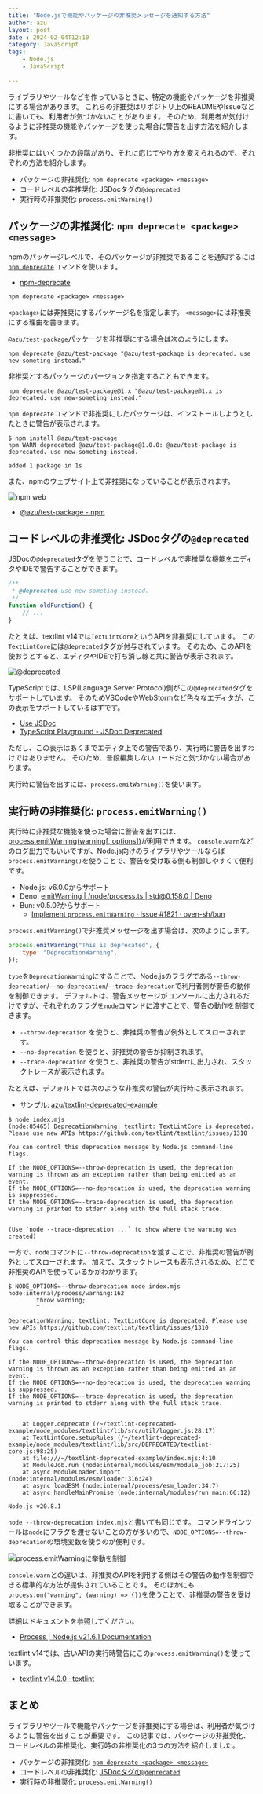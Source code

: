 ```yaml
---
title: "Node.jsで機能やパッケージの非推奨メッセージを通知する方法"
author: azu
layout: post
date : 2024-02-04T12:10
category: JavaScript
tags:
    - Node.js
    - JavaScript

---
```


ライブラリやツールなどを作っているときに、特定の機能やパッケージを非推奨にする場合があります。
これらの非推奨はリポジトリ上のREADMEやIssueなどに書いても、利用者が気づかないことがあります。
そのため、利用者が気付けるように非推奨の機能やパッケージを使った場合に警告を出す方法を紹介します。

非推奨にはいくつかの段階があり、それに応じてやり方を変えられるので、それぞれの方法を紹介します。

- パッケージの非推奨化: `npm deprecate <package> <message>`
- コードレベルの非推奨化: JSDocタグの`@deprecated` 
- 実行時の非推奨化: `process.emitWarning()`

## パッケージの非推奨化: `npm deprecate <package> <message>`

npmのパッケージレベルで、そのパッケージが非推奨であることを通知するには[`npm deprecate`](https://docs.npmjs.com/cli/v8/commands/npm-deprecate)コマンドを使います。

- [npm-deprecate](https://docs.npmjs.com/cli/v8/commands/npm-deprecate)

```shell
npm deprecate <package> <message>
```

`<package>`には非推奨にするパッケージ名を指定します。
`<message>`には非推奨にする理由を書きます。

`@azu/test-package`パッケージを非推奨にする場合は次のようにします。

```shell
npm deprecate @azu/test-package "@azu/test-package is deprecated. use new-someting instead." 
```

非推奨とするパッケージのバージョンを指定することもできます。

```shell
npm deprecate @azu/test-package@1.x "@azu/test-package@1.x is deprecated. use new-someting instead." 
```

`npm deprecate`コマンドで非推奨にしたパッケージは、インストールしようとしたときに警告が表示されます。

```shell
$ npm install @azu/test-package
npm WARN deprecated @azu/test-package@1.0.0: @azu/test-package is deprecated. use new-someting instead.

added 1 package in 1s
```

また、npmのウェブサイト上で非推奨になっていることが表示されます。

![npm web](https://efcl.info/wp-content/uploads/2024/02/04-1707021499.png)

- [@azu/test-package - npm](https://www.npmjs.com/package/@azu/test-package)

## コードレベルの非推奨化: JSDocタグの`@deprecated`

JSDocの`@deprecated`タグを使うことで、コードレベルで非推奨な機能をエディタやIDEで警告することができます。

```js
/**
 * @deprecated use new-someting instead.
 */
function oldFunction() {
    // ...
}
```

たとえば、textlint v14では`TextLintCore`というAPIを非推奨にしています。
この`TextLintCore`には`@deprecated`タグが付与されています。
そのため、このAPIを使おうとすると、エディタやIDEで打ち消し線と共に警告が表示されます。

![@deprecated](https://efcl.info/wp-content/uploads/2024/02/04-1707021698.png)

TypeScriptでは、LSP(Language Server Protocol)側がこの`@deprecated`タグをサポートしています。
そのためVSCodeやWebStormなど色々なエディタが、この表示をサポートしているはずです。

- [Use JSDoc](https://jsdoc.app/tags-deprecated)
- [TypeScript Playground - JSDoc Deprecated](https://www.typescriptlang.org/play?#code/PTAEBYDoAZHMGR7BkIAMApAygEQPYGNB2DIfoZAGhlkCEGQaIYABAEwFMAHAJxuwEMAXGqwGQZBo9UHaGQJ0MgMYZABwyBrBgBQIUIF-4wAVKgVQZAMQyA-BkDqDIH0GQEAMgKblAf86AKdTRZsgJIZA-vKAKVzWAzBkAiDGUAWDIGUGQLEMpJYAcGKWECWDM9hAIIZqeiZWDioLS1hAWQYVQE0GLQkJAEsAOw4GADMWbBpQAEFsbEwAVwyASTSszFAAbwlQUDSWAFsaAC5QAGc2BnSAcwBuRtABmjTaBi7e-rTh5KbgACpl0BDGZnZOUEBjuUB4hkAohjFxyZoGQFWGQGKGQB+GQGuGQEmGKNtAeQZAAwYFO1Bl4FHumgAHl0AEStFgAGxowNAAB9QMCsjQwZDgSMAL7JWjYcEsJigEppXqgUr-BhVGpdIolcpscmYEYk850yD-AEjHygAAqAE86DRUNh+nQ2EhAHrpgArjQAWmrhAOsMgFuGQCLDEIrmJAEUMgHqGQDdDAJNI4YogOYAzxUAYC6mQBG1oBAhjIzkc8BIhxUgG0GQDJDFxEIAzaMAUiqmQBfimoEklpAA3bolWiAKwZfLhABUMgHGGK74DyedIccHglL-Qk0QAhDKrAGUMgAmGQCXDIAShkAzwwG6SAZoYbg9AKGKsEQtE24U4RFwgFGDQCMGqZABYRgC5Pf2JCRAA)

ただし、この表示はあくまでエディタ上での警告であり、実行時に警告を出すわけではありません。
そのため、普段編集しないコードだと気づかない場合があります。

実行時に警告を出すには、`process.emitWarning()`を使います。

## 実行時の非推奨化: `process.emitWarning()`

実行時に非推奨な機能を使った場合に警告を出すには、[process.emitWarning(warning[, options])](https://nodejs.org/api/process.html#processemitwarningwarning-options)が利用できます。
`console.warn`などのログ出力でもいいですが、Node.js向けのライブラリやツールならば`process.emitWarning()`を使うことで、警告を受け取る側も制御しやすくて便利です。

- Node.js: v6.0.0からサポート
- Deno: [emitWarning | /node/process.ts | std@0.158.0 | Deno](https://deno.land/std@0.158.0/node/process.ts?doc=&s=emitWarning)
- Bun: v0.5.0?からサポート
    - [Implement `process.emitWarning` · Issue #1821 · oven-sh/bun](https://github.com/oven-sh/bun/issues/1821)

`process.emitWarning()`で非推奨メッセージを出す場合は、次のようにします。

```js
process.emitWarning("This is deprecated", {
    type: "DeprecationWarning",
});
```

`type`を`DeprecationWarning`にすることで、Node.jsのフラグである`--throw-deprecation`/`--no-deprecation`/`--trace-deprecation`で利用者側が警告の動作を制御できます。
デフォルトは、警告メッセージがコンソールに出力されるだけですが、それぞれのフラグを`node`コマンドに渡すことで、警告の動作を制御できます。

- `--throw-deprecation` を使うと、非推奨の警告が例外としてスローされます。
- `--no-deprecation` を使うと、非推奨の警告が抑制されます。
- `--trace-deprecation` を使うと、非推奨の警告がstderrに出力され、スタックトレースが表示されます。

たとえば、デフォルトでは次のような非推奨の警告が実行時に表示されます。

- サンプル: [azu/textlint-deprecated-example](https://github.com/azu/textlint-deprecated-example)

```shell
$ node index.mjs
(node:85465) DeprecationWarning: textlint: TextLintCore is deprecated. Please use new APIs https://github.com/textlint/textlint/issues/1310

You can control this deprecation message by Node.js command-line flags.

If the NODE_OPTIONS=--throw-deprecation is used, the deprecation warning is thrown as an exception rather than being emitted as an event.
If the NODE_OPTIONS=--no-deprecation is used, the deprecation warning is suppressed.
If the NODE_OPTIONS=--trace-deprecation is used, the deprecation warning is printed to stderr along with the full stack trace.


(Use `node --trace-deprecation ...` to show where the warning was created)
```

一方で、`node`コマンドに`--throw-deprecation`を渡すことで、非推奨の警告が例外としてスローされます。
加えて、スタックトレースも表示されるため、どこで非推奨のAPIを使っているかがわかります。


```shell
$ NODE_OPTIONS=--throw-deprecation node index.mjs
node:internal/process/warning:162
        throw warning;
        ^

DeprecationWarning: textlint: TextLintCore is deprecated. Please use new APIs https://github.com/textlint/textlint/issues/1310

You can control this deprecation message by Node.js command-line flags.

If the NODE_OPTIONS=--throw-deprecation is used, the deprecation warning is thrown as an exception rather than being emitted as an event.
If the NODE_OPTIONS=--no-deprecation is used, the deprecation warning is suppressed.
If the NODE_OPTIONS=--trace-deprecation is used, the deprecation warning is printed to stderr along with the full stack trace.


    at Logger.deprecate (/~/textlint-deprecated-example/node_modules/textlint/lib/src/util/logger.js:28:17)
    at TextLintCore.setupRules (/~/textlint-deprecated-example/node_modules/textlint/lib/src/DEPRECATED/textlint-core.js:98:25)
    at file:///~/textlint-deprecated-example/index.mjs:4:10
    at ModuleJob.run (node:internal/modules/esm/module_job:217:25)
    at async ModuleLoader.import (node:internal/modules/esm/loader:316:24)
    at async loadESM (node:internal/process/esm_loader:34:7)
    at async handleMainPromise (node:internal/modules/run_main:66:12)

Node.js v20.8.1
```

`node --throw-deprecation index.mjs`と書いても同じです。
コマンドラインツールは`node`にフラグを渡せないことの方が多いので、`NODE_OPTIONS=--throw-deprecation`の環境変数を使うのが便利です。

![process.emitWarningに挙動を制御](https://efcl.info/wp-content/uploads/2024/02/04-1707022460.png)

`console.warn`との違いは、非推奨のAPIを利用する側はその警告の動作を制御できる標準的な方法が提供されていることです。
そのほかにも`process.on("warning", (warning) => {})`を使うことで、非推奨の警告を受け取ることができます。

詳細はドキュメントを参照してください。

- [Process | Node.js v21.6.1 Documentation](https://nodejs.org/api/process.html#processemitwarningwarning-options)

textlint v14では、古いAPIの実行時警告にこの`process.emitWarning()`を使っています。

- [textlint v14.0.0 · textlint](https://textlint.github.io/blog/2024/02/03/textlint-14#add-deprecation-warning-to-old-apis)

## まとめ

ライブラリやツールで機能やパッケージを非推奨にする場合は、利用者が気づけるように警告を出すことが重要です。
この記事では、パッケージの非推奨化、コードレベルの非推奨化、実行時の非推奨化の3つの方法を紹介しました。

- パッケージの非推奨化: [`npm deprecate <package> <message>`](https://docs.npmjs.com/cli/v8/commands/npm-deprecate)
- コードレベルの非推奨化: [JSDocタグの`@deprecated`](https://jsdoc.app/tags-deprecated)
- 実行時の非推奨化: [`process.emitWarning()`](https://nodejs.org/api/process.html#processemitwarningwarning-options)